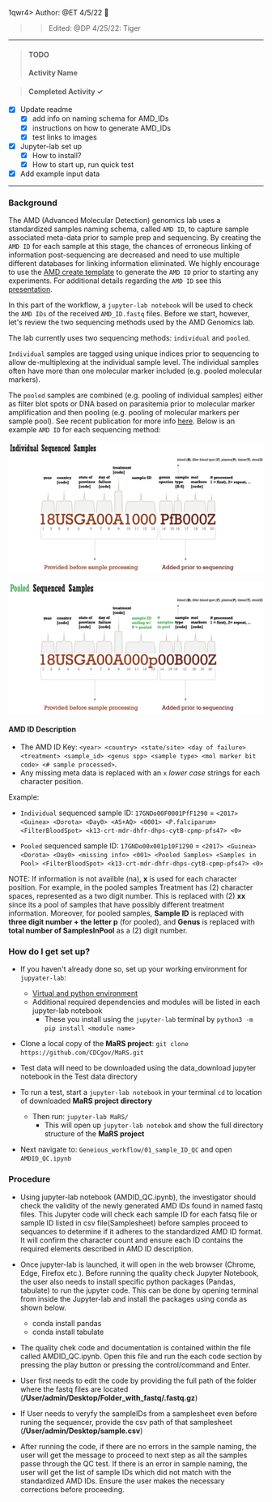 1qwr4> Author: @ET 4/5/22 :goat:  
>> Edited: @DP 4/25/22: Tiger
----
>#### TODO ####
>#### Activity Name ####

>#### Completed Activity ✓ ####
 - [x] Update readme
    - [x] add info on naming schema for AMD_IDs  
    - [x] instructions on how to generate AMD_IDs
    - [x] test links to images  
 - [x] Jupyter-lab set up
    - [x] How to install?
    - [x] How to start up, run quick test
 - [x] Add example input data

------

### Background ###

The AMD (Advanced Molecular Detection) genomics lab uses a standardized samples naming schema, called `AMD ID`, to capture sample associated meta-data prior to sample prep and sequencing. By creating the `AMD ID` for each sample at this stage, the chances of erroneous linking of information post-sequencing are decreased and need to use multiple different databases for linking information eliminated. We highly encourage to use the [AMD create template](https://github.com/CDCgov/MaRS/blob/master/Geneious_workflow/01_sample_ID_QC/files/AMD_ID_create_template.xlsx) to generate the `AMD ID` prior to starting any experiments. For additional details regarding the `AMD ID` see this [presentation](https://github.com/CDCgov/MaRS/blob/master/Geneious_workflow/01_sample_ID_QC/files/AMD_ID_create_key.pptx).

In this part of the workflow, a `jupyter-lab notebook` will be used to check the `AMD IDs` of the received `AMD_ID.fastq` files. Before we start, however, let's review the two sequencing methods used by the AMD Genomics lab.  

The lab currently uses two sequencing methods: `individual` and `pooled`.

`Individual` samples are tagged using unique indices prior to sequencing to allow de-multiplexing at the individual sample level. The individual samples often have more than one molecular marker included (e.g. pooled molecular markers).

The `pooled` samples are combined (e.g. pooling of individual samples) either as filter blot spots or DNA  based on parasitemia prior to molecular marker amplification and then pooling (e.g. pooling of molecular markers per sample pool). See recent publication for more info [here](https://pubmed.ncbi.nlm.nih.gov/35030215/). Below is an example `AMD ID` for each sequencing method:

<img
  src="/images/ind_sample_ID.png"
  width="600">

  <img
    src="/images/pooled_sample_ID.png"
    width="600">

#### AMD ID Description ####

* The AMD ID Key:  `<year> <country> <state/site> <day of failure> <treatment> <sample_id> <genus spp> <sample type> <mol marker bit code> <# sample processed>`.
* Any missing meta data is replaced with an `x` _lower case_ strings for each character position.

Example:
- `Individual` sequenced sample ID: `17GNDo00F0001PfF1290` = `<2017> <Guinea> <Dorota> <Day0> <AS+AQ> <0001> <P.falciparum> <FilterBloodSpot> <k13-crt-mdr-dhfr-dhps-cytB-cpmp-pfs47> <0>`

- `Pooled` sequenced sample ID: `17GNDo00x001p10F1290` = `<2017> <Guinea> <Dorota> <Day0> <missing info> <001> <Pooled Samples> <Samples in Pool> <FilterBloodSpot> <k13-crt-mdr-dhfr-dhps-cytB-cpmp-pfs47> <0>`

NOTE: If information is not availble (na), **x** is used for each character position. For example, in the pooled samples Treatment has (2) character spaces, represented as a two digit number. This is replaced with (2) **xx** since its a pool of samples that have possibly different treatment information. Moreover, for pooled samples, **Sample ID** is replaced with **three digit number + the letter p** (for pooled), and **Genus** is replaced with **total number of SamplesInPool** as a (2) digit number.



### How do I get set up? ###
* If you haven't already done so, set up your working environment for `jupyater-lab`:
  * [Virtual and python environment](https://github.com/CDCgov/MaRS/blob/master/Geneious_workflow/py_ve_setup.md)
  * Additional required dependencies and modules will be listed in each jupyter-lab notebook
    * These you install using the `jupyter-lab` terminal by `python3 -m pip install <module name>`


* Clone a local copy of the **MaRS project**: `git clone https://github.com/CDCgov/MaRS.git`
* Test data will need to be downloaded using the data_download jupyter notebook in the Test data directory
* To run a test, start a `jupyter-lab notebook` in your terminal `cd` to location of downloaded **MaRS project directory**
  * Then run: `jupyter-lab MaRS/`
    * This will open up `jupyter-lab notebok` and show the full directory structure of the **MaRS project**
* Next navigate to: `Geneious_workflow/01_sample_ID_QC` and open `AMDID_QC.ipynb`

### Procedure  ###

* Using jupyter-lab notebook (AMDID_QC.ipynb), the investigator should check the validity of the newly generated AMD IDs found in named fastq files. This Jupyter code will check each sample ID for each fatsq file or sample ID listed in csv file(Samplesheet) before samples proceed to sequances to determine if it adheres to the standardized AMD ID format. It will confirm the character count and ensure each ID contains the required elements described in AMD ID description.

* Once jupyter-lab is launched, it will open in the web browser (Chrome, Edge, Firefox etc.). Before running the quality check Jupyter Notebook, the user also needs to install specific python packages (Pandas, tabulate) to run the jupyter code. This can be done by opening terminal from inside the Jupyter-lab and install the packages using conda as shown below.
  * conda install pandas
  * conda install tabulate

* The quality chek code and documentation is contained within the file called AMDID_QC.ipynb. Open this file and run the each code section by pressing the play button or pressing the control/command and Enter.

* User first needs to edit the code by providing the full path of the folder where the fastq files are located (**/User/admin/Desktop/Folder_with_fastq/.fastq.gz**)
* If User needs to veryfy the sampleIDs from a samplesheet even before runing the sequencer, provide the csv path of that samplesheet (**/User/admin/Desktop/sample.csv**)

* After running the code, if there are no errors in the sample naming, the user will get the message to proceed to next step as all the samples passe through the QC test. If there is an error in sample naming, the user will get the list of sample IDs which did not match with the standardized AMD IDs. Ensure the user makes the necessary corrections before proceeding.
